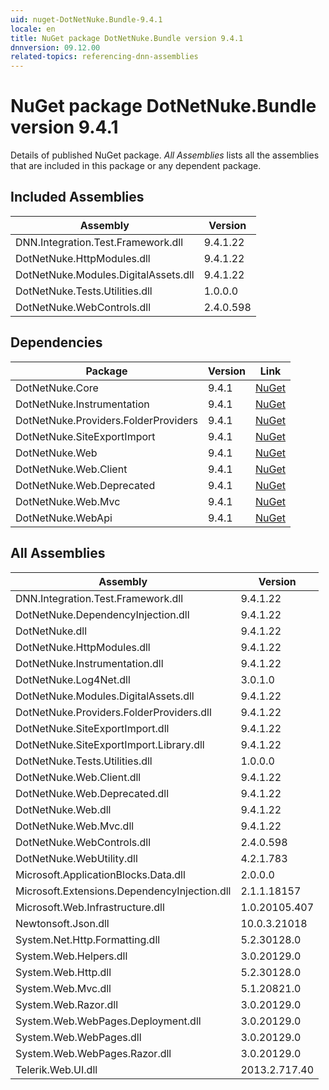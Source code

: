 ```yaml
---
uid: nuget-DotNetNuke.Bundle-9.4.1
locale: en
title: NuGet package DotNetNuke.Bundle version 9.4.1
dnnversion: 09.12.00
related-topics: referencing-dnn-assemblies
---
```


# NuGet package DotNetNuke.Bundle version 9.4.1
Details of published NuGet package.
*All Assemblies* lists all the assemblies that are included in this package or any dependent package.

## Included Assemblies

|Assembly|Version|
|---|---|
|DNN.Integration.Test.Framework.dll|9.4.1.22|
|DotNetNuke.HttpModules.dll|9.4.1.22|
|DotNetNuke.Modules.DigitalAssets.dll|9.4.1.22|
|DotNetNuke.Tests.Utilities.dll|1.0.0.0|
|DotNetNuke.WebControls.dll|2.4.0.598|

## Dependencies

|Package|Version|Link|
|---|---|---|
|DotNetNuke.Core|9.4.1|[NuGet](https://www.nuget.org/packages/DotNetNuke.Core/9.4.1)|
|DotNetNuke.Instrumentation|9.4.1|[NuGet](https://www.nuget.org/packages/DotNetNuke.Instrumentation/9.4.1)|
|DotNetNuke.Providers.FolderProviders|9.4.1|[NuGet](https://www.nuget.org/packages/DotNetNuke.Providers.FolderProviders/9.4.1)|
|DotNetNuke.SiteExportImport|9.4.1|[NuGet](https://www.nuget.org/packages/DotNetNuke.SiteExportImport/9.4.1)|
|DotNetNuke.Web|9.4.1|[NuGet](https://www.nuget.org/packages/DotNetNuke.Web/9.4.1)|
|DotNetNuke.Web.Client|9.4.1|[NuGet](https://www.nuget.org/packages/DotNetNuke.Web.Client/9.4.1)|
|DotNetNuke.Web.Deprecated|9.4.1|[NuGet](https://www.nuget.org/packages/DotNetNuke.Web.Deprecated/9.4.1)|
|DotNetNuke.Web.Mvc|9.4.1|[NuGet](https://www.nuget.org/packages/DotNetNuke.Web.Mvc/9.4.1)|
|DotNetNuke.WebApi|9.4.1|[NuGet](https://www.nuget.org/packages/DotNetNuke.WebApi/9.4.1)|

## All Assemblies

|Assembly|Version|
|---|---|
|DNN.Integration.Test.Framework.dll|9.4.1.22|
|DotNetNuke.DependencyInjection.dll|9.4.1.22|
|DotNetNuke.dll|9.4.1.22|
|DotNetNuke.HttpModules.dll|9.4.1.22|
|DotNetNuke.Instrumentation.dll|9.4.1.22|
|DotNetNuke.Log4Net.dll|3.0.1.0|
|DotNetNuke.Modules.DigitalAssets.dll|9.4.1.22|
|DotNetNuke.Providers.FolderProviders.dll|9.4.1.22|
|DotNetNuke.SiteExportImport.dll|9.4.1.22|
|DotNetNuke.SiteExportImport.Library.dll|9.4.1.22|
|DotNetNuke.Tests.Utilities.dll|1.0.0.0|
|DotNetNuke.Web.Client.dll|9.4.1.22|
|DotNetNuke.Web.Deprecated.dll|9.4.1.22|
|DotNetNuke.Web.dll|9.4.1.22|
|DotNetNuke.Web.Mvc.dll|9.4.1.22|
|DotNetNuke.WebControls.dll|2.4.0.598|
|DotNetNuke.WebUtility.dll|4.2.1.783|
|Microsoft.ApplicationBlocks.Data.dll|2.0.0.0|
|Microsoft.Extensions.DependencyInjection.dll|2.1.1.18157|
|Microsoft.Web.Infrastructure.dll|1.0.20105.407|
|Newtonsoft.Json.dll|10.0.3.21018|
|System.Net.Http.Formatting.dll|5.2.30128.0|
|System.Web.Helpers.dll|3.0.20129.0|
|System.Web.Http.dll|5.2.30128.0|
|System.Web.Mvc.dll|5.1.20821.0|
|System.Web.Razor.dll|3.0.20129.0|
|System.Web.WebPages.Deployment.dll|3.0.20129.0|
|System.Web.WebPages.dll|3.0.20129.0|
|System.Web.WebPages.Razor.dll|3.0.20129.0|
|Telerik.Web.UI.dll|2013.2.717.40|

